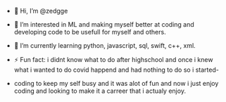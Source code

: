 - 👋 Hi, I’m @zedgge
  
- 👀 I’m interested in ML and making myself better at coding and developing code to be usefull for myself and others.
  
- 🌱 I’m currently learning python, javascript, sql, swift, c++, xml.
    
- ⚡ Fun fact: i didnt know what to do after highschool and once i knew what i wanted to do covid happend and had nothing to do so i started-
- coding to keep my self busy and it was alot of fun and now i just enjoy coding and looking to make it a carreer that i actualy enjoy.

  
